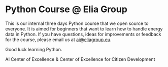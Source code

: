 # Python Course @ Elia Group
This is our internal three days Python course that we open source to everyone. It is aimed for beginners that want to learn how to handle energy data in Python.
If you have questions, ideas for improvements or feedback for the course, please email us at ai@eliagroup.eu.

Good luck learning Python.

AI Center of Excellence & Center of Excellence for Citizen Development
